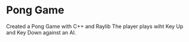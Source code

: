 # Pong Game
 Created a Pong Game with C++ and Raylib
 The player plays wiht Key Up and Key Down against an AI.
